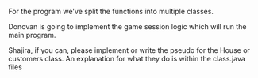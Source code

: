 For the program we've split the functions into multiple classes. 

Donovan is going to implement the game session logic which will run the main program.

Shajira, if you can, please implement or write the pseudo for the House or customers class. An explanation for what they do is within the class.java files